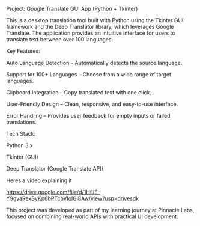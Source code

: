 Project: Google Translate GUI App (Python + Tkinter)

This is a desktop translation tool built with Python using the Tkinter GUI framework and the Deep Translator library, which leverages Google Translate. The application provides an intuitive interface for users to translate text between over 100 languages.

Key Features:

Auto Language Detection – Automatically detects the source language.

Support for 100+ Languages – Choose from a wide range of target languages.

Clipboard Integration – Copy translated text with one click.

User-Friendly Design – Clean, responsive, and easy-to-use interface.

Error Handling – Provides user feedback for empty inputs or failed translations.


Tech Stack:

Python 3.x

Tkinter (GUI)

Deep Translator (Google Translate API)

Heres a video explaining it 

https://drive.google.com/file/d/1HfJE-Y9gyaRexByKp6bPTcbVIolGi8Aw/view?usp=drivesdk


This project was developed as part of my learning journey at Pinnacle Labs, focused on combining real-world APIs with practical UI development.
